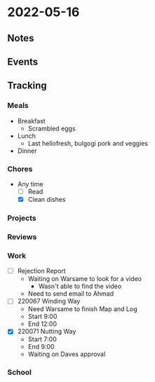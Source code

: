 # 2022-05-16
## Notes

## Events

## Tracking
### Meals
- Breakfast
	- Scrambled eggs
- Lunch
	- Last hellofresh, bulgogi pork and veggies
- Dinner

### Chores
- Any time
	- [ ] Read
	- [x] Clean dishes

### Projects

### Reviews

### Work
- [ ] Rejection Report
	- Waiting on Warsame to look for a video
		- Wasn't able to find the video
	- Need to send email to Ahmad
- [ ] 220067 Winding Way
	- Need Warsame to finish Map and Log
	- Start 9:00
	- End 12:00
- [x] 220071 Nutting Way
	- Start 7:00
	- End 9:00
	- Waiting on Daves approval

### School
